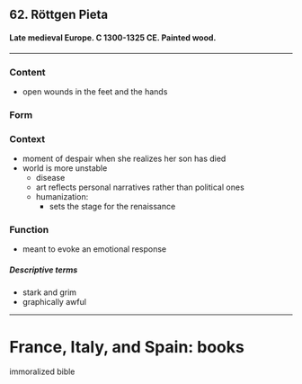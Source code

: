 <!-- order:1 -->
## 62. Röttgen Pieta

#### Late medieval Europe. C 1300-1325 CE. Painted wood.

---

### Content
- open wounds in the feet and the hands

### Form

### Context
- moment of despair when she realizes her son has died
- world is more unstable
  - disease
  - art reflects personal narratives rather than political ones
  - humanization:
    - sets the stage for the renaissance

### Function
- meant to evoke an emotional response

##### Descriptive terms
- stark and grim
- graphically awful

---

# France, Italy, and Spain: books
immoralized bible
